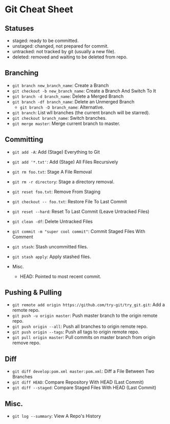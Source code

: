 Git Cheat Sheet
===============

Statuses
--------
- staged: ready to be committed.
- unstaged: changed, not prepared for commit.
- untracked: not tracked by git (usually a new file).
- deleted: removed and waiting to be deleted from repo.

Branching
---------
- `git branch new_branch_name`: Create a Branch
- `git checkout -b new_branch_name`: Create a Branch And Switch To It
- `git branch -d branch_name`: Delete a Merged Branch
- `git branch -df branch_name`: Delete an Unmerged Branch
    - `git branch -D branch_name`: Alternative.
- `git branch`: List wll branches (the current branch will be starred).
- `git checkout branch_name`: Switch branches.
- `git merge master`: Merge current branch to master.

Committing
----------
- `git add -A`: Add (Stage) Everything to Git
- `git add '*.txt'`: Add (Stage) All Files Recursively
- `git rm foo.txt`: Stage A File Removal
- `git rm -r directory`: Stage a directory removal.
- `git reset foo.txt`: Remove From Staging
- `git checkout -- foo.txt`: Restore File To Last Commit
- `git reset --hard`: Reset To Last Commit (Leave Untracked Files)
- `git clean -df`: Delete Untracked Files
- `git commit -m "super cool commit"`: Commit Staged Files With Comment
- `git stash`: Stash uncommitted files.
- `git stash apply`: Apply stashed files.

- Misc.
    - HEAD: Pointed to most recent commit.

Pushing & Pulling
----------------- 
- `git remote add origin https://github.com/try-git/try_git.git`: Add a remote repo.
- `git push -u origin master`: Push master branch to the origin remote repo.
- `git push origin --all`: Push all branches to origin remote repo.
- `git push origin --tags`: Push all tags to origin remote repo.
- `git pull origin master`: Pull commits on master branch from origin remove repo.

Diff
----
- `git diff develop:pom.xml master:pom.xml`: Diff a File Between Two Branches
- `git diff HEAD`: Compare Repository With HEAD (Last Commit)
- `git diff --staged`: Compare Staged Files With HEAD (Last Commit)

Misc.
-----
- `git log --summary`: View A Repo's History

